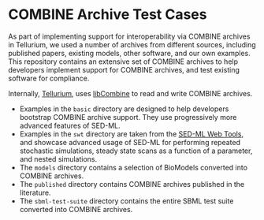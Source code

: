 # COMBINE Archive Test Cases

As part of implementing support for interoperability via COMBINE archives in Tellurium, we used a number of archives from different sources, including published papers, existing models, other software, and our own examples. This repository contains an extensive set of COMBINE archives to help developers implement support for COMBINE archives, and test existing software for compliance.

Internally, [Tellurium](http://tellurium.analogmachine.org/), uses [libCombine](https://github.com/sbmlteam/libCombine) to read and write COMBINE archives.

* Examples in the `basic` directory are designed to help developers bootstrap COMBINE archive support. They use progressively more advanced features of SED-ML.
* Examples in the `swt` directory are taken from the [SED-ML Web Tools](http://sysbioapps.dyndns.org/SED-ML_Web_Tools), and showcase advanced usage of SED-ML for performing repeated stochastic simulations, steady state scans as a function of a parameter, and nested simulations.
* The `models` directory contains a selection of BioModels converted into COMBINE archives.
* The `published` directory contains COMBINE archives published in the literature.
* The `sbml-test-suite` directory contains the entire SBML test suite converted into COMBINE archives.
